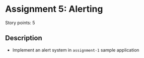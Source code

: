 # Assignment 5: Alerting
Story points: 5

## Description
- Implement an alert system in `assignment-1` sample application